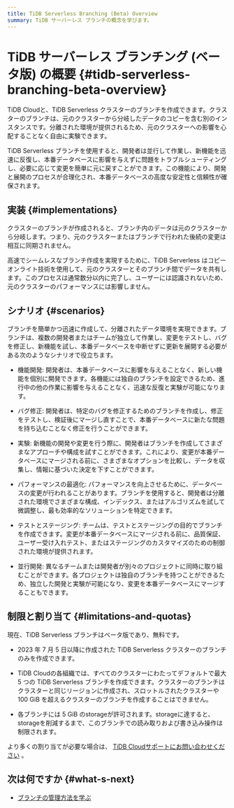 ```yaml
---
title: TiDB Serverless Branching (Beta) Overview
summary: TiDB サーバーレス ブランチの概念を学びます。
---
```


# TiDB サーバーレス ブランチング (ベータ版) の概要 {#tidb-serverless-branching-beta-overview}

TiDB Cloudと、TiDB Serverless クラスターのブランチを作成できます。クラスターのブランチは、元のクラスターから分岐したデータのコピーを含む別のインスタンスです。分離された環境が提供されるため、元のクラスターへの影響を心配することなく自由に実験できます。

TiDB Serverless ブランチを使用すると、開発者は並行して作業し、新機能を迅速に反復し、本番データベースに影響を与えずに問題をトラブルシューティングし、必要に応じて変更を簡単に元に戻すことができます。この機能により、開発と展開のプロセスが合理化され、本番データベースの高度な安定性と信頼性が確保されます。

## 実装 {#implementations}

クラスターのブランチが作成されると、ブランチ内のデータは元のクラスターから分岐します。つまり、元のクラスターまたはブランチで行われた後続の変更は相互に同期されません。

高速でシームレスなブランチ作成を実現するために、TiDB Serverless はコピーオンライト技術を使用して、元のクラスターとそのブランチ間でデータを共有します。このプロセスは通常数分以内に完了し、ユーザーには認識されないため、元のクラスターのパフォーマンスには影響しません。

## シナリオ {#scenarios}

ブランチを簡単かつ迅速に作成して、分離されたデータ環境を実現できます。ブランチは、複数の開発者またはチームが独立して作業し、変更をテストし、バグを修正し、新機能を試し、本番データベースを中断せずに更新を展開する必要がある次のようなシナリオで役立ちます。

-   機能開発: 開発者は、本番データベースに影響を与えることなく、新しい機能を個別に開発できます。各機能には独自のブランチを設定できるため、進行中の他の作業に影響を与えることなく、迅速な反復と実験が可能になります。

-   バグ修正: 開発者は、特定のバグを修正するためのブランチを作成し、修正をテストし、検証後にマージし直すことで、本番データベースに新たな問題を持ち込むことなく修正を行うことができます。

-   実験: 新機能の開発や変更を行う際に、開発者はブランチを作成してさまざまなアプローチや構成を試すことができます。これにより、変更が本番データベースにマージされる前に、さまざまなオプションを比較し、データを収集し、情報に基づいた決定を下すことができます。

-   パフォーマンスの最適化: パフォーマンスを向上させるために、データベースの変更が行われることがあります。ブランチを使用すると、開発者は分離された環境でさまざまな構成、インデックス、またはアルゴリズムを試して微調整し、最も効率的なソリューションを特定できます。

-   テストとステージング: チームは、テストとステージングの目的でブランチを作成できます。変更が本番データベースにマージされる前に、品質保証、ユーザー受け入れテスト、またはステージングのカスタマイズのための制御された環境が提供されます。

-   並行開発: 異なるチームまたは開発者が別々のプロジェクトに同時に取り組むことができます。各プロジェクトは独自のブランチを持つことができるため、独立した開発と実験が可能になり、変更を本番データベースにマージすることもできます。

## 制限と割り当て {#limitations-and-quotas}

現在、TiDB Serverless ブランチはベータ版であり、無料です。

-   2023 年 7 月 5 日以降に作成された TiDB Serverless クラスターのブランチのみを作成できます。

-   TiDB Cloudの各組織では、すべてのクラスターにわたってデフォルトで最大 5 つの TiDB Serverless ブランチを作成できます。クラスターのブランチはクラスターと同じリージョンに作成され、スロットルされたクラスターや 100 GiB を超えるクラスターのブランチを作成することはできません。

-   各ブランチには 5 GiB のstorageが許可されます。storageに達すると、storageを削減するまで、このブランチでの読み取りおよび書き込み操作は制限されます。

より多くの割り当てが必要な場合は、 [TiDB Cloudサポートにお問い合わせください](/tidb-cloud/tidb-cloud-support.md) 。

## 次は何ですか {#what-s-next}

-   [ブランチの管理方法を学ぶ](/tidb-cloud/branch-manage.md)
